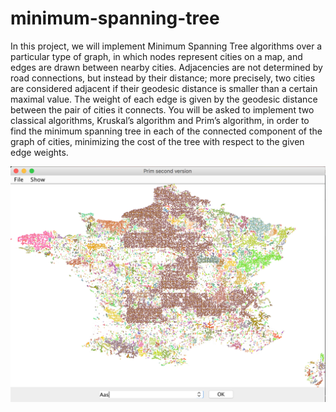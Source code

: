 # minimum-spanning-tree

In this project, we will implement Minimum Spanning Tree algorithms over a particular type of graph, in which nodes represent cities on a map, and edges are drawn between nearby cities. Adjacencies are not determined by road connections, but instead by their distance; more precisely, two cities are considered adjacent if their geodesic distance is smaller than a certain maximal value. The weight of each edge is given by the geodesic distance between the pair of cities it connects. You will be asked to implement two classical algorithms, Kruskal’s algorithm and Prim’s algorithm, in order to find the minimum spanning tree in each of the connected component of the graph of cities, minimizing the cost of the tree with respect to the given edge weights.

![Alt text](/image/Final.png "Optional title")

